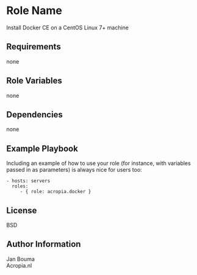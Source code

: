 Role Name
=========

Install Docker CE on a CentOS Linux 7+ machine

Requirements
------------

none

Role Variables
--------------

none

Dependencies
------------

none

Example Playbook
----------------

Including an example of how to use your role (for instance, with variables passed in as parameters) is always nice for users too:

    - hosts: servers
      roles:
         - { role: acropia.docker }

License
-------

BSD

Author Information
------------------

Jan Bouma  
Acropia.nl  